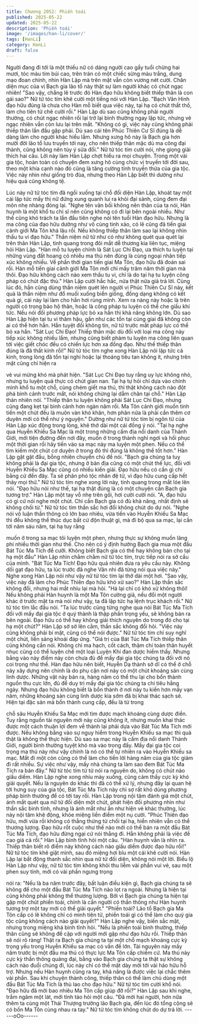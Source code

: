 ```yaml
---
title: Chương 2052: Phiền toái
published: 2025-05-22
updated: 2025-05-22
description: 'Phiền toái'
image: '/images/han-li/cover/'
tags: [HanLi]
category: HanLi
draft: false
---
```


Người đang đi tới là một thiếu nữ có dáng người cao gầy tuổi
chừng hai mươi, tóc màu tím búi cao, trên trán có một chiếc sừng
màu trắng, dung mạo đoan chính, nhìn Hàn Lập mà trên mặt vẫn
còn vương nét cười.
Chân diện mục của vị Bạch gia lão tổ này thật sự làm người khác
có chút ngạc nhiên!
"Sao vậy, chẳng lẽ trước đó Hàn đạo hữu không biết thiếp thân là
con gái sao?" Nữ tử tóc tím khẽ cười một tiếng nói với Hàn Lập.
"Bạch Vân Hinh đạo hữu đúng là chưa cho Hàn mỗ biết qua việc
này, tại hạ có chút thất thố, làm cho tiên tử chê cười rồi." Hàn Lập
dù sao cũng không phải người thường, có chút ngạc nhiên rồi lại
trở lại bình thường ngay lập tức, nhưng vẻ ngạc nhiên vẫn còn
lưu lại trên mắt.
"Không có gì, việc này cũng không phải thiếp thân lần đầu gặp
phải. Dù sao cái tên Phúc Thiên Cư Sĩ đúng là dễ dàng làm cho
người khác hiểu lầm. Nhưng xưng hô này là Bạch gia hơn mười
đời lão tổ lưu truyền tới nay, cho nên thiếp thân mặc dù ma công
đại thành, cũng không nên tùy ý sửa đổi." Nữ tử tóc tím cười nói,
nhẹ giọng giải thích hai câu.
Lời này làm Hàn Lập chợt hiểu ra mọi chuyện.
Trong một vài gia tộc, hoàn toàn có chuyện đem xưng hô cùng
chức vị truyền tới đời sau, theo một khía cạnh nào đó cũng là
tăng cường tính truyền thừa của gia tộc.
Việc này nhìn như giống trò đùa, nhưng theo Hàn Lập biết thì
dường như hiệu quả cũng không tệ.

Lúc này nữ tử tóc tím đã ngồi xuống tại chỗ đối diện Hàn Lập,
khoát tay một cái lập tức mấy thị nữ đứng xung quanh lui ra khỏi
đại sảnh, cũng đem đại môn nhẹ nhàng đóng lại.
"Nghe tên vãn bối không nên thân của ta nói, Hàn huynh là một
khổ tu chi sĩ nên cũng không có đi lại bên ngoài nhiều. Như thế
cũng khó trách ta lần đầu tiên nghe nói tên tuổi Hàn đạo hữu.
Nhưng là ma công của đạo hữu dường như vô cùng tinh xảo, có
lẽ cũng đã tiến giai cảnh giới Ma Tôn khá lâu rồi. Nếu không thiếp
thân làm sao lại không nhìn thấu tu vi đạo hữu." Thần niệm nữ tử
như có như không quét qua quét lại trên thân Hàn Lập, tinh quang
trong đôi mắt dễ thương kia liên tục, miệng hỏi Hàn Lập.
"Hàn mỗ tu luyện chính là Sát Lục Chi Đạo, ưa thích tu luyện tại
những vùng đất hoang có nhiều ma thú nên đúng là cùng ngoại
nhân tiếp xúc không nhiều. Về phần thời gian tiến giai Ma Tôn,
đạo hữu đã đoán sai rồi. Hàn mỗ tiến giai cảnh giới Ma Tôn mới
chỉ mấy trăm năm thời gian mà thôi. Đạo hữu không cách nào
xem thấu tu vi, chỉ là do tại hạ tu luyện công pháp có chút đặc
thù." Hàn Lập cười hắc hắc, nửa thật nửa giả trả lời.
Cùng lúc đó, hắn cũng dùng thần niệm quét lên người vị Phúc
Thiên Cư Sĩ này, kết quả là thần niệm như đổ muối xuống biển
giống, đồng dạng không có kết quả gì, cái này lại làm cho hắn hơi
rùng mình.
Xem ra nàng này hoặc là trên người có trọng bảo hộ thân, hoặc là
công pháp tu luyện có thể che giấu khí tức.
Nếu nói đối phương pháp lực bỏ xa hắn thì khả năng không lớn.
Dù sao Hàn Lập hiện tại tu vi thâm hậu, gần như các tồn tại cùng
giai đã không còn ai có thể hơn hắn. Hắn tuyệt đối không tin, nữ
tử trước mắt pháp lực có thể bỏ xa hắn.
"Sát Lục Chi Đạo! Thiếp thân mặc dù đối với loại ma công này
tiếp xúc không nhiều lắm, nhưng cũng biết phàm tu luyện ma
công liên quan tới việc giết chóc đều có chiến lực hơn xa đồng
đạo. Như thế thiếp thân đúng là đã thất kính rồi!" Nữ tử tóc tím
nghe xong Hàn Lập nói lập tức cả kinh, trong lòng đã tồn tại nghi
hoặc lại thoáng tiêu tan không ít, nhưng trên mặt cũng chỉ hiện ra

vẻ vui mừng khó mà phát hiện.
"Sát Lục Chi Đạo tuy rằng uy lực không nhỏ, nhưng tu luyện quả
thực có chút gian nan. Tại hạ tự hỏi chỉ dựa vào chính mình khổ
tu một chỗ, cùng chém giết ma thú, thì thật không cách nào đột
phá bình cảnh trước mắt, nói không chừng lại dẫm chân tại chỗ."
Hàn Lập thản nhiên nói.
"Thiếp thân tu luyện không phải Sát Lục Chi Đạo, nhưng cũng
đang kẹt tại bình cảnh hơn ngàn năm rồi. Ma Tôn cảnh giới muốn
tinh tiến một chút đều là muôn vàn khó khăn, hơn phân nửa là
phải cần thêm cơ duyên mới có thể như ý nguyện."
Dường như nữ tử tóc tím bị ngôn từ của Hàn Lập xúc động trong
lòng, khẽ thở dài một cái đồng ý nói.
"Tại hạ nghe qua Huyễn Khiếu Sa Mạc là một trong những cấm
địa nổi danh của Thánh Giới, mới tiện đường đến nơi đây, muốn ở
trong thành nghỉ ngơi và hồi phục một thời gian rồi hãy tiến vào sa
mạc này ma luyện một phen. Nếu có thể tìm kiếm một chút cơ
duyên ở trong đó thì đúng là không thể tốt hơn." Hàn Lập gật gật
đầu, bỗng nhiên chuyển chủ đề nói.
"Bạch gia chúng ta tuy không phải là đại gia tộc, nhưng ở bản địa
cũng có một chút thế lực, đối với Huyễn Khiếu Sa Mạc cũng có
nhiều kiến giải. Đạo hữu nếu có cần gì chi bằng cứ đến đây. Ta sẽ
phân phó tộc nhân đệ tử, vì đạo hữu cung cấp hết thảy mọi thứ."
Nữ tử tóc tím nghe xong lời này, tinh quang trong mắt lóe lên nói.
"Đạo hữu nói như thế, tại hạ thật đúng là có một chuyện cần Bạch
gia tương trợ." Hàn Lập một tay vỗ nhẹ trên gối, hơi cười cười
nói.
"A, đạo hữu có gì cứ nói nghe một chút. Chỉ cần Bạch gia có đủ
khả năng, nhất định sẽ không chối từ." Nữ tử tóc tím thần sắc hơi
đổi không chút do dự nói.
"Nghe nói vô luận thần thông có lớn bao nhiêu, vừa tiến vào
Huyễn Khiếu Sa Mạc thì đều không thể thúc dục bất cứ độn thuật
gì, mà đi bộ qua sa mạc, lại cần tới năm sáu năm, tại hạ tuy rằng

muốn ở trong sa mạc tôi luyện một phen, nhưng thực sự không
muốn lãng phí nhiều thời gian như thế. Cho nên có ý định hướng
Bạch gia mua một đầu Bát Túc Ma Tích để cưỡi. Không biết Bạch
gia có thể hay không bán cho tại hạ một đầu" Hàn Lập nhìn chằm
chằm nữ tử tóc tím, trực tiếp nói ra sở cầu của mình.
"Bát Túc Ma Tích! Đạo hữu quả nhiên đưa ra yêu cầu này. Không
dối gạt đạo hữu, ta lúc trước đã nghe Vân nhi đã từng nói qua
việc này." Nghe xong Hàn Lập nói như vậy nữ tử tóc tím lại thở
dài một hơi.
"Sao vậy, việc này đã làm cho Phúc Thiên đạo hữu khó xử sao?"
Hàn Lập thần sắc không đổi, nhưng hai mắt nhíu lại mà hỏi.
"Há lại chỉ có khó xử không thôi! Nếu không phải Hàn huynh là
một Ma Tôn cường giả, nếu đổi một người khác ở trước mặt ta mà
nói như vậy, ta đã lập tức hạ lệnh trục khách rồi." Nữ tử tóc tím
lắc đầu nói.
"Ta lúc trước cũng từng nghe qua nói Bát Túc Ma Tích đối với
mấy đại gia tộc ở quý thành là thập phần trọng yếu, sẽ không bán
ra bên ngoài. Đạo hữu có thể hay không giải thích nguyên do
trong đó cho tại hạ một chút?" Hàn Lập sờ sờ lên cằm, thần sắc
không đổi hỏi.
"Việc này cũng không phải bí mật, cũng có thể nói được." Nữ tử
tóc tím chỉ suy nghĩ một chút, liền sảng khoái đáp ứng.
"Giá trị của Bát Túc Ma Tích thiếp thân cũng không cần nói.
Không chỉ ma hạch, cốt cách, thậm chí toàn thân huyết nhục cũng
có thể luyện chế một loại Luyện Khí đan dược hiếm thấy. Nhưng
bằng vào này điểm này còn chưa đủ để mấy đại gia tộc chúng ta
đối với nó coi trọng như thế. Hàn đạo hữu nên biết, Huyễn Dạ
thành sở dĩ có thể ở chỗ này xây dựng nên chính là do phụ cận
nơi này có một chút khoáng sản cùng linh dược. Những vật này
bán ra, hàng năm có thể thu lại cho bổn thành nguồn thu cực lớn,
đủ để duy trì mấy đại gia tộc chúng ta chi tiêu hằng ngày. Nhưng
đạo hữu không biết là bổn thành ở nơi này tu kiến hơn mấy vạn
năm, những khoáng sản cùng linh dược kia sớm đã bị khai thác
sạch sẽ. Hiện tại đặc sản mà bổn thành cung cấp, đều là từ trong

chỗ sâu Huyễn Khiếu Sa Mạc mới tìm được mạch khoáng cùng
dược điền. Tuy rằng nguồn tài nguyên mới này cũng không ít,
nhưng muốn khai thác được một cách thuận lợi đem về thành lại
phải dựa vào Bát Túc Ma Tích mới được. Nếu không bằng vào sự
nguy hiểm trong Huyễn Khiếu sa mạc thì quả thật là không thể
thực hiện. Dù sao sa mạc này là cấm địa nổi danh Thánh Giới,
người bình thường tuyệt khó mà vào trong đấy. Mấy đại gia tộc coi
trọng ma thú này như vậy chính là nó có thể tự nhiên ra vào
Huyễn Khiếu sa mạc. Mất đi một còn cũng có thể làm cho tiền lời
hàng năm của gia tộc giảm đi rất nhiều. Sự việc như vậy, mấy nhà
chúng ta làm sao đem Bát Túc Ma Tích ra bán đây." Nữ tử tóc tím
từ từ nói ra nguyên do, không có chút nào giấu diếm.
Hàn Lập nghe xong nhíu mày xuống, cũng cảm thấy cực kỳ khó
giải quyết.
Nếu là nguyên do khác thì đã có thể xử lý, nhưng đây lại quan hệ
tới hưng suy của gia tộc, Bát Túc Ma Tích này chỉ sợ rất khó dùng
phương pháp bình thường để có tới tay rồi.
Hàn Lập trong nội tâm đánh giá một chút, ánh mắt quét qua nữ tử
đối diện một chút, phát hiện đối phương nhìn như thần sắc bình
tĩnh, nhưng là ánh mắt như ẩn như hiện vẻ khác thường, lúc này
nội tâm khẽ động, khóe miệng liền điểm một nụ cười.
"Phúc Thiên đạo hữu, mới vừa rồi không có thẳng thừng từ chối
tại hạ, hiển nhiên vẫn có thể thương lượng. Đạo hữu rốt cuộc như
thế nào mới có thể bán ra một đầu Bát Túc Ma Tích, đạo hữu
đừng ngại cứ nói thẳng đi. Hẳn không phải là việc đề cao giá cả
rồi." Hàn Lập bình tĩnh hỏi một câu.
"Hàn huynh vẫn là nhìn ra. Thiếp thân biết rõ điểm này không
cách nào giấu diếm được đạo hữu rồi!" Nữ tử tóc tím khẽ giật
mình, sau đó miệng hơi bĩu một cái khẽ cười nói.
Hàn Lập lại bất động thanh sắc nhìn qua nữ tử đối diện, không
nói một lời.
Biểu lộ Hàn Lập như vậy, nữ tử tóc tím không khỏi thu liễm vài
phần vui vẻ, sau một phen suy tính, mới có vài phần ngưng trọng

nói ra:
"Nếu là ba năm trước đây, bất luận điều kiện gì, Bạch gia chúng ta
sẽ không để cho một đầu Bát Túc Ma Tích nào lọt ra ngoài.
Nhưng là hiện tại cũng không phải không thể thương lượng. Bởi vì
Bạch gia chúng ta hiện tại gặp một chút phiền toái, chính là cần
người có thần thông như Hàn huynh tương trợ một tay mới có thể
giải quyết."
"Phiền toái? Lão tổ Bạch gia Ma Tôn cấp có lẽ không chỉ có mình
tiên tử, phiền toái gì có thể làm cho quý gia tộc cũng không cách
nào giải quyết?" Hàn Lập nghe vậy, biến sắc mặt, nhưng trong
miệng khá bình tĩnh hỏi.
"Nếu là phiền toái bình thường, thiếp thân cũng sẽ không đề cập
với người mới gặp như đạo hữu rồi. Thiếp thân sẽ nói rõ ràng!
Thật ra Bạch gia chúng ta tại một chỗ mạch khoáng cực kỳ trọng
yếu trong Huyễn Khiếu sa mạc có vấn đề lớn. Tài nguyên này
mấy năm trước bị một đầu ma thú có thực lực Ma Tôn cấp chiếm
cứ. Ma thú này cực kỳ thần thông quảng đại, bằng vào Bạch gia
chúng ta thật sự không cách nào đuổi chúng đi, lúc này chỉ có thể
mặt dày mời tới vài hảo hữu hỗ trợ. Nhưng nếu Hàn huynh cũng
ra tay, khả năng là được việc lại chắc thêm vài phần. Sau khi
chuyện thành công, thiếp thân có thể làm chủ dùng một đầu Bát
Túc Ma Tích là thù lao cho đạo hữu." Nữ tử tóc tím cười khổ nói.
"Đạo hữu đã mời bao nhiêu Ma Tôn cấp giúp đỡ rồi?" Hàn Lập
sau khi nghe, trầm ngâm một lát, mới tỉnh táo hỏi một câu.
"Đã mời hai người, hơn nữa thêm ta cùng một Thái Thượng
trưởng lão Bạch gia, đến lúc đó tổng cộng sẽ có bốn Ma Tôn cùng
nhau ra tay." Nữ tử tóc tím không chút do dự trả lời.
------oOo------

